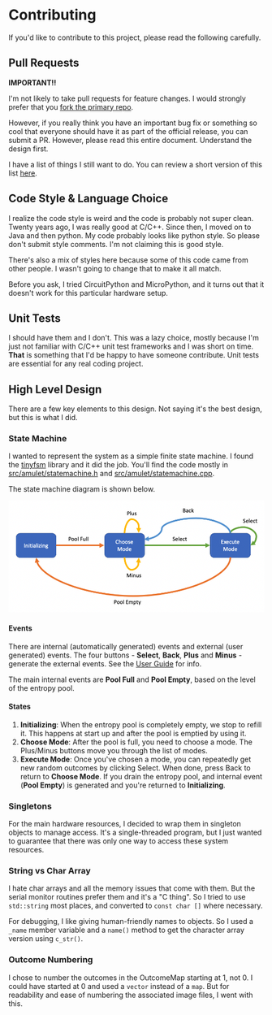 # Contributing

If you'd like to contribute to this project, please read the following carefully.


## Pull Requests

**IMPORTANT!!**

I'm not likely to take pull requests for feature changes. I would strongly prefer that you [fork the primary repo](https://docs.github.com/en/get-started/quickstart/fork-a-repo).

However, if you really think you have an important bug fix or something so cool that everyone should have it as part of the official release, you can submit a PR. However, please read this entire document. Understand the design first.

I have a list of things I still want to do. You can review a short version of this list [here](TODO.md).

## Code Style & Language Choice

I realize the code style is weird and the code is probably not super clean. Twenty years ago, I was really good at C/C++. Since then, I moved on to Java and then python. My code probably looks like python style. So please don't submit style comments. I'm not claiming this is good style.

There's also a mix of styles here because some of this code came from other people. I wasn't going to change that to make it all match.

Before you ask, I tried CircuitPython and MicroPython, and it turns out that it doesn't work for this particular hardware setup. 

## Unit Tests

I should have them and I don't. This was a lazy choice, mostly because I'm just not familiar with C/C++ unit test frameworks and I was short on time. **That** is something that I'd be happy to have someone contribute. Unit tests are essential for any real coding project.

## High Level Design

There are a few key elements to this design. Not saying it's the best design, but this is what I did.

### State Machine

I wanted to represent the system as a simple finite state machine. I found the [tinyfsm](https://digint.ch/tinyfsm/) library and it did the job. You'll find the code mostly in [src/amulet/statemachine.h](../src/amulet/statemachine.h) and [src/amulet/statemachine.cpp](../src/amulet/statemachine.cpp).

The state machine diagram is shown below.

![state machine](images/amulet-fsm.png)

#### Events

There are internal (automatically generated) events and external (user generated) events. The four buttons - **Select**, **Back**, **Plus** and **Minus** - generate the external events. See the [User Guide](UserGuide.md) for info.

The main internal events are **Pool Full** and **Pool Empty**, based on the level of the entropy pool.

#### States

1. **Initializing**: When the entropy pool is completely empty, we stop to refill it. This happens at start up and after the pool is emptied by using it.
2. **Choose Mode**: After the pool is full, you need to choose a mode. The Plus/Minus buttons move you through the list of modes.
3. **Execute Mode**: Once you've chosen a mode, you can repeatedly get new random outcomes by clicking Select. When done, press Back to return to **Choose Mode**. If you drain the entropy pool, and internal event (**Pool Empty**) is generated and you're returned to **Initializing**.


### Singletons

For the main hardware resources, I decided to wrap them in singleton objects to manage access. It's a single-threaded program, but I just wanted to guarantee that there was only one way to access these system resources.

### String vs Char Array

I hate char arrays and all the memory issues that come with them. But the serial monitor routines prefer them and it's a "C thing". So I tried to use `std::string` most places, and converted to `const char []` where necessary.

For debugging, I like giving human-friendly names to objects. So I used a `_name` member variable and a `name()` method to get the character array version using `c_str()`.

### Outcome Numbering

I chose to number the outcomes in the OutcomeMap starting at 1, not 0. I could have started at 0 and used a `vector` instead of a `map`. But for readability and ease of numbering the associated image files, I went with this.


